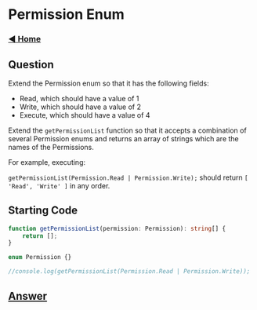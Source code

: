 # Permission Enum

### [◀ Home](../../README.MD)

## Question

Extend the Permission enum so that it has the following fields:

-   Read, which should have a value of 1
-   Write, which should have a value of 2
-   Execute, which should have a value of 4

Extend the `getPermissionList` function so that it accepts a combination of several Permission enums and returns an array of strings which are the names of the Permissions.

For example, executing:

`getPermissionList(Permission.Read | Permission.Write);`
should return `[ 'Read', 'Write' ]` in any order.

## Starting Code

```typescript
function getPermissionList(permission: Permission): string[] {
    return [];
}

enum Permission {}

//console.log(getPermissionList(Permission.Read | Permission.Write));
```

## [Answer](index.ts)
